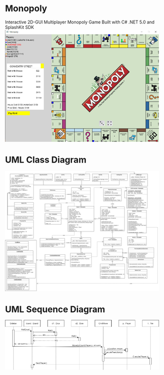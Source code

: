 # Monopoly
Interactive 2D-GUI Multiplayer Monopoly Game Built with C# .NET 5.0 and SplashKit SDK
![Screenshot](/Resources/Screenshot.png)

# UML Class Diagram
![UML Class Diagram](/Resources/UML%20Class%20Diagram.png)

# UML Sequence Diagram
![UML Sequence Diagram](/Resources/UML%20Sequence%20Diagram.png)
